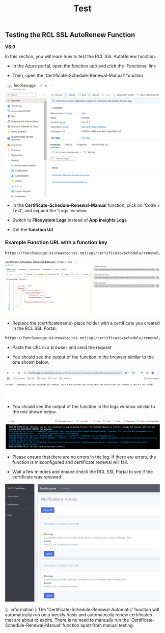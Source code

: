 ﻿---
title: Test
description: Testing the RCL SSL AutoRenew Function
parent: AutoRenew Function
nav_order: 3
---

## Testing the RCL SSL AutoRenew Function
**V8.0**

In this section, you will learn how to test the RCL SSL AutoRenew function. 

- In the Azure portal, open the function app and click the 'Functions' link

- Then, open the 'Certificate-Schedule-Renewal-Manual' function

![install](../images/autorenew_test/func.PNG)

- In the **Certificate-Schedule-Renewal-Manual** function, click on 'Code + Test', and expand the 'Logs' window

- Switch to **Filesystem Logs** instead of **App Insights Logs**

- Get the **function Url**

### Example Function URL with a function key

```bash
https://func0ascqge.azurewebsites.net/api/certificate/schedule/renewal/manual/certificatename/{certificatename}?code=nzIK9EkwJp0Y7wIwx_fTOj2BZ4FyP6NrdQS9IJ6TP9AIAzFuoPV3kw%3D%3D
```

![install](../images/autorenew_test/func2.PNG)

- Replace the {certificatename} place holder with a certificate you created in the RCL SSL Portal.

```bash
https://func0ascqge.azurewebsites.net/api/certificate/schedule/renewal/manual/certificatename/shopeneur.com?code=nzIK9EkwJp0Y7wIwx_fTOj2BZ4FyP6NrdQS9IJ6TP9AIAzFuoPV3kw%3D%3D
```

- Paste the URL in a browser and send the request

- You should see the output of the function in the browser similar to the one shown below. 

![install](../images/autorenew_test/func3.PNG)

- You should see the output of the function in the logs window similar to the one shown below.

![install](../images/autorenew_test/func4.png)

- Please ensure that there are no errors in the log. If there are errors, the function is misconfigured and certificate renewal will fail.

- Wait a few minutes and ensure check the RCL SSL Portal to see if the certificate was renewed.

![install](../images/autorenew_test/func5.png)

{: .information }
The 'Certificate-Schedule-Renewal-Automatic' function will automatically run on a weekly basis and automatically renew certificates that are about to expire. There is no need to manually run the 'Certificate-Schedule-Renewal-Manual' function apart from manual testing.







